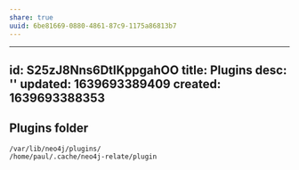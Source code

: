 ```yaml
---
share: true
uuid: 6be81669-0880-4861-87c9-1175a86813b7
---
```

---
id: S25zJ8Nns6DtIKppgahOO
title: Plugins
desc: ''
updated: 1639693389409
created: 1639693388353
---

## Plugins folder

```
/var/lib/neo4j/plugins/
/home/paul/.cache/neo4j-relate/plugin
```